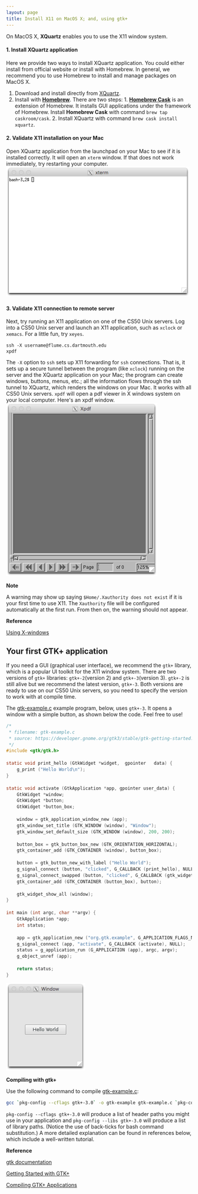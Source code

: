 ```yaml
---
layout: page
title: Install X11 on MacOS X; and, using gtk+
---
```


On MacOS X, **XQuartz** enables you to use the X11 window system.

#### 1. Install XQuartz application
Here we provide two ways to install XQuartz application.
You could either install from official website or install with Homebrew.
In general, we recommend you to use Homebrew to install and manage packages on MacOS X.

  1. Download and install directly from [XQuartz](https://www.xquartz.org/).
  2. Install with **[Homebrew](http://www.cs.dartmouth.edu/~cs50/Resources/Homebrew.html)**.  There are two steps:
    1. **[Homebrew Cask](https://caskroom.github.io/)** is an extension of Homebrew. It installs GUI applications under the framework of Homebrew. Install **Homebrew Cask** with command `brew tap caskroom/cask`.
    2. Install XQuartz with command `brew cask install xquartz`.

#### 2. Validate X11 installation on your Mac
Open XQuartz application from the launchpad on your Mac to see if it is installed correctly.
It will open an `xterm` window.
If that does not work immediately, try restarting your computer.
![xquartz](xquartz.png)

#### 3. Validate X11 connection to remote server
Next, try running an X11 application on one of the CS50 Unix servers.
Log into a CS50 Unix server and launch an X11 application, such as `xclock` or `xemacs`.
For a little fun, try `xeyes`.

```
ssh -X username@flume.cs.dartmouth.edu
xpdf
```
The `-X` option to `ssh` sets up X11 forwarding for `ssh` connections.
That is, it sets up a secure tunnel between the program (like `xclock`) running on the server and the XQuartz application on your Mac; the program can create windows, buttons, menus, etc.; all the information flows through the ssh tunnel to XQuartz, which renders the windows on your Mac.
It works with all CS50 Unix servers.
`xpdf` will open a pdf viewer in X windows system on your local computer.
Here's an xpdf window.
![xpdf](xpdf.png)

**Note**

A warning may show up saying `$Home/.Xauthority does not exist` if it is your first time to use X11.
The `Xauthority` file will be configured automatically at the first run.
From then on, the warning should not appear.

**Reference**

[Using X-windows](https://uit.stanford.edu/service/sharedcomputing/moreX)

## Your first GTK+ application

If you need a GUI (graphical user interface), we recommend the `gtk+` library, which is a popular UI toolkit for the X11 window system.
There are two versions of `gtk+` libraries: `gtk+-2`(version 2) and `gtk+-3`(version 3).
`gtk+-2` is still alive but we recommend the latest version, `gtk+-3`.
Both versions are ready to use on our CS50 Unix servers, so you need to specify the version to work with at compile time.

The [gtk-example.c](gtk-example.c) example program, below, uses `gtk+-3`.
It opens a window with a simple button, as shown below the code.
Feel free to use!

```c
/*
 * filename: gtk-example.c
 * source: https://developer.gnome.org/gtk3/stable/gtk-getting-started.html
 */
#include <gtk/gtk.h>

static void print_hello (GtkWidget *widget,  gpointer   data) {
    g_print ("Hello World\n");
}

static void activate (GtkApplication *app, gpointer user_data) {
    GtkWidget *window;
    GtkWidget *button;
    GtkWidget *button_box;

    window = gtk_application_window_new (app);
    gtk_window_set_title (GTK_WINDOW (window), "Window");
    gtk_window_set_default_size (GTK_WINDOW (window), 200, 200);

    button_box = gtk_button_box_new (GTK_ORIENTATION_HORIZONTAL);
    gtk_container_add (GTK_CONTAINER (window), button_box);

    button = gtk_button_new_with_label ("Hello World");
    g_signal_connect (button, "clicked", G_CALLBACK (print_hello), NULL);
    g_signal_connect_swapped (button, "clicked", G_CALLBACK (gtk_widget_destroy), window);
    gtk_container_add (GTK_CONTAINER (button_box), button);

    gtk_widget_show_all (window);
}

int main (int argc, char **argv) {
    GtkApplication *app;
    int status;

    app = gtk_application_new ("org.gtk.example", G_APPLICATION_FLAGS_NONE);
    g_signal_connect (app, "activate", G_CALLBACK (activate), NULL);
    status = g_application_run (G_APPLICATION (app), argc, argv);
    g_object_unref (app);

    return status;
}
```

![gtk-example](gtk-example.png)

**Compiling with gtk+**

Use the following command to compile [gtk-example.c](gtk-example.c):

```bash
gcc `pkg-config --cflags gtk+-3.0` -o gtk-example gtk-example.c `pkg-config --libs gtk+-3.0`
```

`pkg-config --cflags gtk+-3.0` will produce a list of header paths you might use in your application and `pkg-config --libs gtk+-3.0` will produce a list of library paths.
(Notice the use of back-ticks for bash command substitution.) A more detailed explanation can be found in references below, which include a well-written tutorial.

**Reference**

[gtk documentation](http://www.gtk.org/documentation.php)

[Getting Started with GTK+](https://developer.gnome.org/gtk3/stable/gtk-getting-started.html)

[Compiling GTK+ Applications](https://developer.gnome.org/gtk3/stable/gtk-compiling.html)
